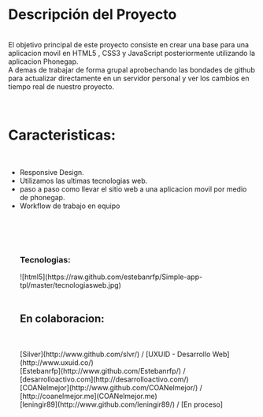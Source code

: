 <h1>Descripción del Proyecto</h1><br>
El objetivo principal de este proyecto consiste en crear una base para una aplicacion movil en HTML5 , CSS3 y JavaScript posteriormente utilizando la aplicacion Phonegap.<br>
A demas de trabajar de forma grupal aprobechando las bondades de github para actualizar directamente en un servidor personal y ver los cambios en tiempo real de nuestro proyecto.
<br>
<br>
<br>
<h1>Caracteristicas:</h1><br>
<ul>
	<li>Responsive Design.</li>
	<li>Utilizamos las ultimas tecnologias web.</li>
	<li>paso a paso como llevar el sitio web a una aplicacion movil por medio de phonegap.</li>
	<li>Workflow de trabajo en equipo</li>
<br>
<br>
<br>
<br>
<h3>Tecnologias:</h3>
![html5](https://raw.github.com/estebanrfp/Simple-app-tpl/master/tecnologiasweb.jpg)
<br>
<br>
<h2>En colaboracion:</h2><br>
<br>[Silver](http://www.github.com/slvr/)  / [UXUID - Desarrollo Web](http://www.uxuid.co/)
<br>[Estebanrfp](http://www.github.com/Estebanrfp/) / [desarrolloactivo.com](http://desarrolloactivo.com/)
<br>[COANelmejor](http://www.github.com/COANelmejor/) / [http://coanelmejor.me](COANelmejor.me)
<br>[leningir89](http://www.github.com/leningir89/) / [En proceso]

